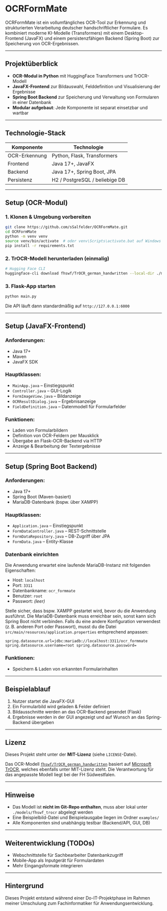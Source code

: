 # OCRFormMate

OCRFormMate ist ein vollumfängliches OCR-Tool zur Erkennung und strukturierten Verarbeitung deutscher handschriftlicher Formulare. Es kombiniert moderne KI-Modelle (Transformers) mit einem Desktop-Frontend (JavaFX) und einem persistenzfähigen Backend (Spring Boot) zur Speicherung von OCR-Ergebnissen.

---

## Projektüberblick

- **OCR-Modul in Python** mit HuggingFace Transformers und TrOCR-Modell
- **JavaFX-Frontend** zur Bildauswahl, Felddefinition und Visualisierung der Ergebnisse
- **Spring Boot Backend** zur Speicherung und Verwaltung von Formularen in einer Datenbank
- **Modular aufgebaut**: Jede Komponente ist separat einsetzbar und wartbar

---

## Technologie-Stack

| Komponente    | Technologie                    |
| ------------- | ------------------------------ |
| OCR-Erkennung | Python, Flask, Transformers    |
| Frontend      | Java 17+, JavaFX               |
| Backend       | Java 17+, Spring Boot, JPA     |
| Persistenz    | H2 / PostgreSQL / beliebige DB |

---

## Setup (OCR-Modul)

### 1. Klonen & Umgebung vorbereiten

```bash
git clone https://github.com/sSalfelder/OCRFormMate.git
cd OCRFormMate
python -m venv venv
source venv/bin/activate  # oder venv\Scripts\activate.bat auf Windows
pip install -r requirements.txt
```

### 2. TrOCR-Modell herunterladen (einmalig)

```bash
# Hugging Face CLI
huggingface-cli download fhswf/TrOCR_german_handwritten --local-dir ./models/fhswf_trocr --local-dir-use-symlinks False
```

### 3. Flask-App starten

```bash
python main.py
```

Die API läuft dann standardmäßig auf `http://127.0.0.1:6000`

---

## Setup (JavaFX-Frontend)

### Anforderungen:

- Java 17+
- Maven
- JavaFX SDK

### Hauptklassen:

- `MainApp.java` – Einstiegspunkt
- `Controller.java` – GUI-Logik
- `FormImageView.java` – Bildanzeige
- `OCRResultDialog.java` – Ergebnisanzeige
- `FieldDefinition.java` – Datenmodell für Formularfelder

### Funktionen:

- Laden von Formularbildern
- Definition von OCR-Feldern per Mausklick
- Übergabe an Flask-OCR-Backend via HTTP
- Anzeige & Bearbeitung der Textergebnisse

---

## Setup (Spring Boot Backend)

### Anforderungen:

- Java 17+
- Spring Boot (Maven-basiert)
- MariaDB-Datenbank (bspw. über XAMPP)

### Hauptklassen:

- `Application.java` – Einstiegspunkt
- `FormDataController.java` – REST-Schnittstelle
- `FormDataRepository.java` – DB-Zugriff über JPA
- `FormData.java` – Entity-Klasse

### Datenbank einrichten

Die Anwendung erwartet eine laufende MariaDB-Instanz mit folgenden Eigenschaften:

- Host: `localhost`
- Port: `3311`
- Datenbankname: `ocr_formmate`
- Benutzer: `root`
- Passwort: *(leer)*

Stelle sicher, dass bspw. XAMPP gestartet wird, bevor du die Anwendung ausführst. Die MariaDB-Datenbank muss erreichbar sein, sonst kann sich Spring Boot nicht verbinden.
Falls du eine andere Konfiguration verwendest (z. B. anderen Port oder Passwort), musst du die Datei `src/main/resources/application.properties` entsprechend anpassen:

`spring.datasource.url=jdbc:mariadb://localhost:3311/ocr_formmate
spring.datasource.username=root
spring.datasource.password=`

### Funktionen:

- Speichern & Laden von erkannten Formularinhalten

---

## Beispielablauf

1. Nutzer startet die JavaFX-GUI
2. Ein Formularbild wird geladen & Felder definiert
3. Bildausschnitte werden an das OCR-Backend gesendet (Flask)
4. Ergebnisse werden in der GUI angezeigt und auf Wunsch an das Spring-Backend übergeben

---

## Lizenz

Dieses Projekt steht unter der **MIT-Lizenz** (siehe `LICENSE`-Datei).

Das OCR-Modell [`fhswf/TrOCR_german_handwritten`](https://huggingface.co/fhswf/TrOCR_german_handwritten) basiert auf [Microsoft TrOCR](https://github.com/microsoft/unilm/tree/master/trocr), welches ebenfalls unter MIT-Lizenz steht. Die Verantwortung für das angepasste Modell liegt bei der FH Südwestfalen.

---

## Hinweise

- Das Modell ist **nicht im Git-Repo enthalten**, muss aber lokal unter `./models/fhswf_trocr` abgelegt werden
- Eine Beispielbild-Datei und Beispielausgabe liegen im Ordner `examples/`
- Alle Komponenten sind unabhängig testbar (Backend/API, GUI, DB)

---

## Weiterentwicklung (TODOs)

- Webschnittstelle für Sachbearbeiter Datenbankzugriff
- Mobile-App als Inputgerät für Formulardaten
- Mehr Eingangsformate integrieren

---

## Hintergrund

Dieses Projekt entstand während einer Do-IT-Projektphase im Rahmen meiner Umschulung zum Fachinformatiker für Anwendungsentwicklung.

